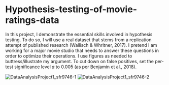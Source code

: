 # Hypothesis-testing-of-movie-ratings-data
 In this project, I demonstrate the essential skills involved in hypothesis testing. To do so, I will use a real dataset that stems from a replication attempt of published research (Wallisch &amp; Whritner, 2017).   I pretend I am working for a major movie studio that needs to answer these questions in order to optimize their operations. I use figures as needed to buttress/illustrate my argument.  To cut down on false positives, set the per-test significance level 𝛼 to 0.005 (as per Benjamin et al., 2018).


![DataAnalysisProject1_sfr9746-1](https://user-images.githubusercontent.com/65242969/193123543-14ee3ddb-d952-44d5-a63d-69cfdaef2eb8.png)
![DataAnalysisProject1_sfr9746-2](https://user-images.githubusercontent.com/65242969/193123559-be7143ee-444f-458c-9363-833bcc8d65cf.png)
